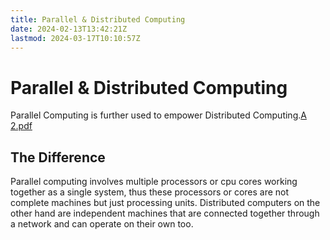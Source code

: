 ```yaml
---
title: Parallel & Distributed Computing
date: 2024-02-13T13:42:21Z
lastmod: 2024-03-17T10:10:57Z
---
```


# Parallel & Distributed Computing

Parallel Computing is further used to empower Distributed Computing.[A 2.pdf](assets/A%202-20240317101057-sb6fsyk.pdf)

## The Difference

Parallel computing involves multiple processors or cpu cores working together as a single system, thus these processors or cores are not complete machines but just processing units. Distributed computers on the other hand are independent machines that are connected together through a network and can operate on their own too.

‍
